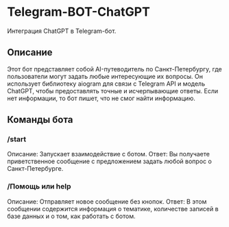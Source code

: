 # Telegram-BOT-ChatGPT
Интеграция ChatGPT в Telegram-бот.

## Описание
Этот бот представляет собой AI-путеводитель по Санкт-Петербургу, где пользователи могут задать любые интересующие их вопросы. Он использует библиотеку aiogram для связи с Telegram API и модель ChatGPT, чтобы предоставлять точные и исчерпывающие ответы. Если нет информации, то бот пишет, что не смог найти информацию.


## Команды бота
### /start
Описание: Запускает взаимодействие с ботом.
Ответ: Вы получаете приветственное сообщение с предложением задать любой вопрос о Санкт-Петербурге.

### /Помощь или help
Описание: Отправляет новое сообщение без кнопок.
Ответ: В этом сообщении содержится информация о тематике, количестве записей в базе данных и о том, как работать с ботом.
